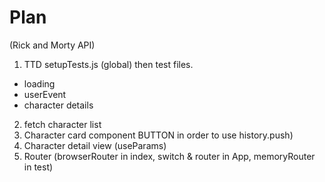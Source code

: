 # Plan
(Rick and Morty API)
1) TTD setupTests.js (global) then test files. 
- loading
- userEvent
- character details
2) fetch character list
3) Character card component  BUTTON in order to use history.push)
4) Character detail view (useParams)
5) Router (browserRouter in index, switch & router in App, memoryRouter in test)

